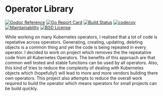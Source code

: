 # Operator Library

[![Godoc Reference](https://godoc.org/github.com/ankitrgadiya/operatorlib?status.svg)](https://godoc.org/github.com/ankitrgadiya/operatorlib)
[![Go Report Card](https://goreportcard.com/badge/github.com/ankitrgadiya/operatorlib)](https://goreportcard.com/report/github.com/ankitrgadiya/operatorlib)
[![Build Status](https://travis-ci.com/ankitrgadiya/operatorlib.svg?branch=master)](https://travis-ci.com/ankitrgadiya/operatorlib)
[![codecov](https://codecov.io/gh/ankitrgadiya/operatorlib/branch/master/graph/badge.svg)](https://codecov.io/gh/ankitrgadiya/operatorlib)
[![Maintainability](https://api.codeclimate.com/v1/badges/2c6f0689231cab164aad/maintainability)](https://codeclimate.com/github/ankitrgadiya/operatorlib/maintainability)
[![BSD License](https://img.shields.io/github/license/ankitrgadiya/operatorlib)](LICENSE)

While working on many Kubernetes operators, I realised that a lot of
code is repetative across operators. Generating, creating, updating,
deleting objects is a common thing and yet the code is being repeated
in every operator. I decided to work on project which removes the the
repeatative code from all Kubernetes Operators. The benefits of this
approach are that common well tested and stable functions can be used
by all operators. Also, this kind of tries to reduce the complexity of
dealing with Kubernetes objects which (hopefully!) will lead to more
and more vendors building there own operators. This project also
attempts to reduce the overall work required to build the operator
which means operators for small projects can be build quickly.
